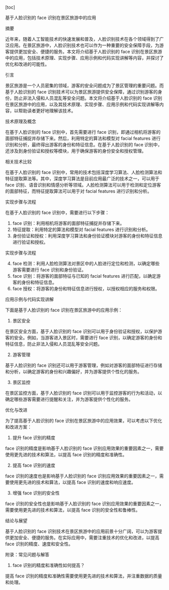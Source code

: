 
[toc]                    
                
                
基于人脸识别的 face 识别在景区旅游中的应用

摘要

近年来，随着人工智能技术的快速发展和普及，人脸识别技术在各个领域得到了广泛应用。在景区旅游中，人脸识别技术也可以作为一种重要的安全保障手段，为游客提供更加安全、便捷的服务。本文将介绍基于人脸识别的 face 识别在景区旅游中的应用，包括技术原理、实现步骤、应用示例和代码实现讲解等内容，并探讨了优化和改进的可能性。

引言

景区旅游是一个人员密集的领域，游客的安全问题成为了景区管理的重要问题。而基于人脸识别的 face 识别技术可以为景区旅游提供安全保障，通过识别游客的身份，防止非法入侵和人员混乱等安全问题。本文将介绍基于人脸识别的 face 识别在景区旅游中的应用，以及其技术原理、实现步骤、应用示例和代码实现讲解等内容，以帮助读者更好地理解该技术。

技术原理及概念

在基于人脸识别的 face 识别中，首先需要进行 face 识别，即通过相机将游客的面部特征捕捉并存储下来。然后，利用特定的算法和模型对 facial features 进行识别和分析，最终得出游客的身份和特征信息。在基于人脸识别的 face 识别中，还涉及到身份验证和授权等模块，用于确保游客的身份安全和授权管理。

相关技术比较

在基于人脸识别的 face 识别中，常用的技术包括深度学习算法、人脸检测算法和特征提取算法等。其中，深度学习算法是目前应用最广泛的技术之一，可以用于 face 识别、语音识别和情感分析等领域。人脸检测算法可以用于检测和定位游客的面部特征，而特征提取算法可以用于对 facial features 进行识别和分析。

实现步骤与流程

在基于人脸识别的 face 识别中，需要进行以下步骤：

1. face 识别：利用相机将游客的面部特征捕捉并存储下来。
2. 特征提取：利用特定的算法和模型对 facial features 进行识别和分析。
3. 身份验证和授权：利用深度学习算法和身份验证模块对游客的身份和特征信息进行验证和授权。

实现步骤与流程

4. face 检测：利用人脸检测算法对景区中的人脸进行定位和检测，以确定哪些游客需要进行 face 识别和身份验证。
5. face 识别：将游客的面部特征与已知的 facial features 进行匹配，以确定游客的身份和特征信息。
6. face 授权：将游客的身份和特征信息进行授权，以授权相应的服务和权限。

应用示例与代码实现讲解

下面是基于人脸识别的 face 识别在景区旅游中的应用示例：

1. 景区安全

在景区安全方面，基于人脸识别的 face 识别可以用于身份验证和授权，以保护游客的安全。例如，当游客进入景区时，需要进行 face 识别，以确定游客的身份和特征信息，防止非法入侵和人员混乱等安全问题。

2. 游客管理

基于人脸识别的 face 识别还可以用于游客管理，例如对游客的面部特征进行存储和分析，以确定游客的身份和兴趣偏好，并为游客提供个性化的服务。

3. 景区监控

在景区监控方面，基于人脸识别的 face 识别可以用于监控游客的行为和活动，以确定哪些游客需要进行提醒和关注，并为游客提供个性化的服务。

优化与改进

为了提高基于人脸识别的 face 识别在景区旅游中的应用效果，可以考虑以下优化和改进方案：

1. 提升 face 识别的精度

face 识别的精度是影响基于人脸识别的 face 识别应用效果的重要因素之一，需要使用更先进的技术和算法，以提高 face 识别的精度和准确性。

2. 提高 face 识别的速度

face 识别的速度也是影响基于人脸识别的 face 识别应用效果的重要因素之一，需要使用更先进的技术和算法，以提高 face 识别的速度和响应速度。

3. 增强 face 识别的安全性

face 识别的安全性也是影响基于人脸识别的 face 识别应用效果的重要因素之一，需要使用更先进的技术和算法，以提高 face 识别的安全性和鲁棒性。

结论与展望

基于人脸识别的 face 识别技术在景区旅游中的应用前景十分广阔，可以为游客提供更加安全、便捷的服务。在实际应用中，需要注重技术的优化和改进，以提高 face 识别的精度、速度和安全性。

附录：常见问题与解答

1. face 识别的精度和准确性如何提高？

提高 face 识别的精度和准确性需要使用更先进的技术和算法，并注重数据的质量和处理。

